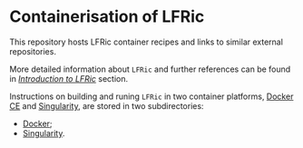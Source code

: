 # Containerisation of LFRic

This repository hosts LFRic container recipes and links to similar external
repositories.

More detailed information about `LFRic` and further references can be found in
[*Introduction to LFRic*](https://github.com/MetOffice/LFRic-Containers/blob/master/LFRicIntro.md)
section.

Instructions on building and runing `LFRic` in two container platforms,
[Docker CE](https://docs.docker.com/install/) and
[Singularity](https://sylabs.io/docs/), are stored in two subdirectories:

* [Docker](https://github.com/MetOffice/LFRic-Containers/blob/master/LFRIC/Docker/README.md);
* [Singularity](https://github.com/MetOffice/LFRic-Containers/blob/master/LFRIC/singularity/README.md).
